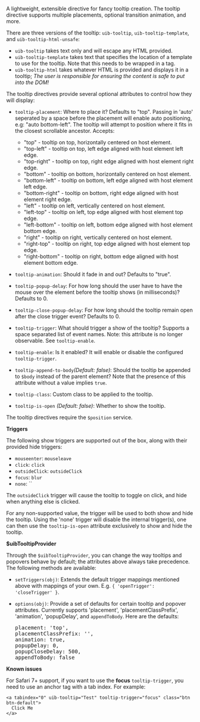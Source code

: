 A lightweight, extensible directive for fancy tooltip creation. The tooltip
directive supports multiple placements, optional transition animation, and more.

There are three versions of the tooltip: `uib-tooltip`, `uib-tooltip-template`, and
`uib-tooltip-html-unsafe`:

- `uib-tooltip` takes text only and will escape any HTML provided.
- `uib-tooltip-template` takes text that specifies the location of a template to
  use for the tooltip. Note that this needs to be wrapped in a tag.
- `uib-tooltip-html` takes
  whatever HTML is provided and displays it in a tooltip; *The user is responsible for ensuring the
  content is safe to put into the DOM!*

The tooltip directives provide several optional attributes to control how they
will display:

- `tooltip-placement`: Where to place it? Defaults to "top". Passing in 'auto' seperated by a space before the placement will
  enable auto positioning, e.g: "auto bottom-left". The tooltip will attempt to position where it fits in
  the closest scrollable ancestor. Accepts:

   - "top" - tooltip on top, horizontally centered on host element.
   - "top-left" - tooltip on top, left edge aligned with host element left edge.
   - "top-right" - tooltip on top, right edge aligned with host element right edge.
   - "bottom" - tooltip on bottom, horizontally centered on host element.
   - "bottom-left" - tooltip on bottom, left edge aligned with host element left edge.
   - "bottom-right" - tooltip on bottom, right edge aligned with host element right edge.
   - "left" - tooltip on left, vertically centered on host element.
   - "left-top" - tooltip on left, top edge aligned with host element top edge.
   - "left-bottom" - tooltip on left, bottom edge aligned with host element bottom edge.
   - "right" - tooltip on right, vertically centered on host element.
   - "right-top" - tooltip on right, top edge aligned with host element top edge.
   - "right-bottom" - tooltip on right, bottom edge aligned with host element bottom edge.
- `tooltip-animation`: Should it fade in and out? Defaults to "true".
- `tooltip-popup-delay`: For how long should the user have to have the mouse
  over the element before the tooltip shows (in milliseconds)? Defaults to 0.
- `tooltip-close-popup-delay`: For how long should the tooltip remain open
  after the close trigger event? Defaults to 0.
- `tooltip-trigger`: What should trigger a show of the tooltip? Supports a space separated list of event names.
  Note: this attribute is no longer observable. See `tooltip-enable`.
- `tooltip-enable`: Is it enabled? It will enable or disable the configured
  `tooltip-trigger`.
- `tooltip-append-to-body`_(Default: false)_: Should the tooltip be appended to `$body` instead of
  the parent element?  Note that the presence of this attribute without a value implies `true`.
- `tooltip-class`: Custom class to be applied to the tooltip.
- `tooltip-is-open` <i class="fa fa-eye-open"></i>
  _(Default: false)_:
  Whether to show the tooltip.

The tooltip directives require the `$position` service.

**Triggers**

The following show triggers are supported out of the box, along with their
provided hide triggers:

- `mouseenter`: `mouseleave`
- `click`: `click`
- `outsideClick`: `outsideClick`
- `focus`: `blur`
- `none`: ``

The `outsideClick` trigger will cause the tooltip to toggle on click, and hide when anything else is clicked.

For any non-supported value, the trigger will be used to both show and hide the
tooltip. Using the 'none' trigger will disable the internal trigger(s), one can
then use the `tooltip-is-open` attribute exclusively to show and hide the tooltip.

**$uibTooltipProvider**

Through the `$uibTooltipProvider`, you can change the way tooltips and popovers
behave by default; the attributes above always take precedence. The following
methods are available:

- `setTriggers(obj)`: Extends the default trigger mappings mentioned above
  with mappings of your own. E.g. `{ 'openTrigger': 'closeTrigger' }`.
- `options(obj)`: Provide a set of defaults for certain tooltip and popover
  attributes. Currently supports 'placement', 'placementClassPrefix', 'animation', 'popupDelay', and
  `appendToBody`. Here are the defaults:

  <pre>
  placement: 'top',
  placementClassPrefix: '',
  animation: true,
  popupDelay: 0,
  popupCloseDelay: 500,
  appendToBody: false
  </pre>

**Known issues**

For Safari 7+ support, if you want to use the **focus** `tooltip-trigger`, you need to use an anchor tag with a tab index. For example:

```
<a tabindex="0" uib-tooltip="Test" tooltip-trigger="focus" class="btn btn-default">
  Click Me
</a>
```
